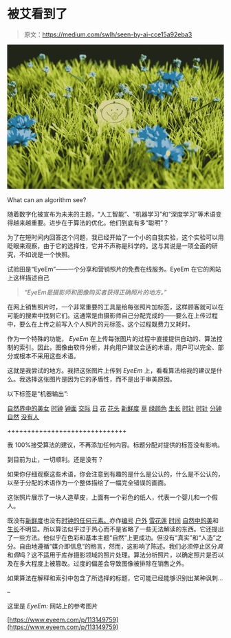 # 被艾看到了

> 原文：<https://medium.com/swlh/seen-by-ai-cce15a92eba3>

![](img/8c61a8942cc6df2ce9d764efeca020c7.png)

What can an algorithm see?

随着数字化被宣布为未来的主题，“人工智能”、“机器学习”和“深度学习”等术语变得越来越重要。进步在于算法的优化。他们到底有多“聪明”？

为了在短时间内回答这个问题，我已经开始了一个小的自我实验，这个实验可以用眨眼来观察，由于它的选择性，它并不声称是科学的。这与其说是一项全面的研究，不如说是一个快照。

试验田是“EyeEm”——一个分享和营销照片的免费在线服务。EyeEm 在它的网站上这样描述自己

> *“*EyeEm*是摄影师和图像购买者获得正确照片的地方。”*

在网上销售照片时，一个非常重要的工具是给每张照片加标签，这样顾客就可以在可能的搜索中找到它们。这通常是由摄影师自己分配完成的——要么在上传过程中，要么在上传之前写入个人照片的元标签。这个过程既费力又耗时。

作为一个特殊的功能， *EyeEm* 在上传每张图片的过程中直接提供自动的、算法控制的索引。因此，图像由软件分析，并向用户建议合适的术语，用户可以完全、部分或根本不采用这些术语。

这就是我尝试的地方。我把这张图片上传到 *EyeEm* 上，看看算法给我的建议是什么。我选择这张图片是因为它的矛盾性，而不是出于审美原因。

以下标签是“机器输出”:

[自然界中的美女](https://www.eyeem.com/a/1335496) [时钟](https://www.eyeem.com/a/4986) [钟面](https://www.eyeem.com/a/5067779) [交际](https://www.eyeem.com/a/815139) [日](https://www.eyeem.com/a/46624) [花](https://www.eyeem.com/a/2566) [花头](https://www.eyeem.com/a/11409769) [新鲜度](https://www.eyeem.com/a/918225) [草](https://www.eyeem.com/a/77579) [绿颜色](https://www.eyeem.com/a/6875880) [生长](https://www.eyeem.com/a/577669) [时针](https://www.eyeem.com/a/12209848) [时针](https://www.eyeem.com/a/12270225) [分钟](https://www.eyeem.com/a/12270225) [自然](https://www.eyeem.com/a/1540) [没有人](https://www.eyeem.com/a/2888711)

++++++++++++++++++++++++++++++

我 100%接受算法的建议，不再添加任何内容。标题分配对提供的标签没有影响。

到目前为止，一切顺利。还是没有？

如果你仔细观察这些术语，你会注意到有趣的是什么是公认的，什么是不公认的，以至于分配的术语作为一个整体描绘了一幅完全错误的画面。

这张照片展示了一块人造草皮，上面有一个彩色的纸人，代表一个婴儿和一个假人。

既没有[新鲜度](https://www.eyeem.com/a/918225)也没有[时钟的任何元素。](https://www.eyeem.com/a/5067779)亦作[编号](https://www.eyeem.com/a/216065) [户外](https://www.eyeem.com/a/67565) [雪花莲](https://www.eyeem.com/a/1032975) [时间](https://www.eyeem.com/a/9163) [自然中的美](https://www.eyeem.com/a/1335496)和[生长](https://www.eyeem.com/a/577669)不明显。所以算法似乎过于热心而不是省略了一些无法解读的东西。它还提出了一些方法。他似乎在色彩和基本主题“自然”上更成功。但没有“真实”和“人造”之分。自由地遵循“媒介即信息”的格言，然而，这影响了陈述。我们必须停止区分*真*和*假*吗？这不适用于库存摄影领域的照片处理。算法分析照片，以确定照片是否以及在多大程度上被篡改。过度的偏差会导致图像被排除在销售之外。

如果算法在解释和索引中包含了所选择的标题，它可能已经能够识别出某种讽刺…

–

这里是 *EyeEm:* 网站上的参考图片

[https://www.eyeem.com/p/113149759](https://www.eyeem.com/p/113149759)